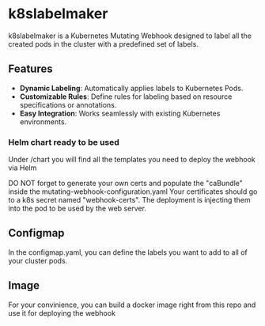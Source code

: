 # k8slabelmaker

k8slabelmaker is a Kubernetes Mutating Webhook designed to label all the created pods in the cluster with a predefined set of labels.

## Features

- **Dynamic Labeling**: Automatically applies labels to Kubernetes Pods.
- **Customizable Rules**: Define rules for labeling based on resource specifications or annotations.
- **Easy Integration**: Works seamlessly with existing Kubernetes environments.

### Helm chart ready to be used

Under /chart you will find all the templates you need to deploy the webhook via Helm

DO NOT forget to generate your own certs and populate the "caBundle" inside the mutating-webhook-configuration.yaml
Your certificates should go to a k8s secret named "webhook-certs". The deployment is injecting them into the pod
to be used by the web server.

## Configmap

In the configmap.yaml, you can define the labels you want to add to all of your cluster pods.

## Image

For your convinience, you can build a docker image right from this repo and use it for deploying the webhook
